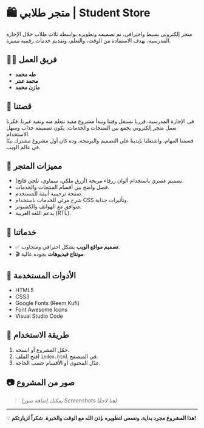 # 🛍️ متجر طلابي | Student Store

متجر إلكتروني بسيط واحترافي، تم تصميمه وتطويره بواسطة ثلاث طلاب خلال الإجازة المدرسية، بهدف الاستفادة من الوقت، والتعلم، وتقديم خدمات رقمية مميزة.

## 👨‍💻 فريق العمل
- **طه محمد**
- **محمد عنتر**
- **مازن محمد**

## 📖 قصتنا
في الإجازة المدرسية، قررنا نستغل وقتنا ونبدأ مشروع مفيد نتعلم منه ونفيد غيرنا. فكرنا نعمل متجر إلكتروني يجمع بين المنتجات والخدمات، يكون تصميمه جذاب وسهل الاستخدام.  
قسمنا المهام، واشتغلنا بإيدينا على التصميم والبرمجة، وده كان أول مشروع مشترك بينّا في عالم الويب.

## 🛒 مميزات المتجر
- تصميم عصري باستخدام ألوان زرقاء مريحة (أزرق ملكي، سماوي، ثلجي فاتح).
- فصل واضح بين أقسام المنتجات والخدمات.
- صفحة ترحيبية أنيقة للمستخدم.
- شرح مرئي للخدمات باستخدام CSS وتأثيرات جذابة.
- متوافق مع الهواتف والكمبيوتر.
- يدعم اللغة العربية (RTL).

## 🎯 خدماتنا
- ✅ **تصميم مواقع الويب** بشكل احترافي ومتجاوب.
- 🎬 **مونتاج فيديوهات** بجودة عالية.

## 🧰 الأدوات المستخدمة
- HTML5
- CSS3
- Google Fonts (Reem Kufi)
- Font Awesome Icons
- Visual Studio Code

## 📁 طريقة الاستخدام
1. حمّل المشروع أو انسخه.
2. افتح الملف `index.html` في المتصفح.
3. عدّل المحتوى أو الأقسام حسب الحاجة.

## 📷 صور من المشروع
> *(يمكنك إضافة صور Screenshots هنا لاحقًا)*

---

💡 **هذا المشروع مجرد بداية، ونسعى لتطويره بإذن الله مع الوقت والخبرة. شكراً لزيارتكم!**

